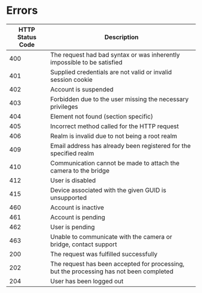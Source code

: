 # Errors

HTTP Status Code | Description
---------------- | -----------
400	| The request had bad syntax or was inherently impossible to be satisfied
401	| Supplied credentials are not valid or invalid session cookie
402	| Account is suspended
403	| Forbidden due to the user missing the necessary privileges
404	| Element not found (section specific)
405	| Incorrect method called for the HTTP request
406	| Realm is invalid due to not being a root realm
409	| Email address has already been registered for the specified realm
410	| Communication cannot be made to attach the camera to the bridge
412	| User is disabled
415	| Device associated with the given GUID is unsupported
460	| Account is inactive
461	| Account is pending
462	| User is pending
463	| Unable to communicate with the camera or bridge, contact support
200	| The request was fulfilled successfully
202	| The request has been accepted for processing, but the processing has not been completed
204	| User has been logged out
